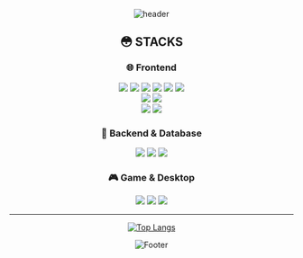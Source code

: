 <div align=center>
  
   ![header](https://capsule-render.vercel.app/api?type=wave&height=400&color=gradient&customColorList=2,12,19,24,30&animation=fadeIn&text=Hakuna%20Matata&fontSize=40&fontAlignY=40)
 
## 😳 STACKS 
### 🌐 Frontend
   <img src="https://img.shields.io/badge/javascript-F7DF1E?style=for-the-badge&logo=Javascript&logoColor=white"/>
   <img src="https://img.shields.io/badge/TypeScript-3178C6?style=for-the-badge&logo=TypeScript&logoColor=white"/>
   <img src="https://img.shields.io/badge/react-61DAFB?style=for-the-badge&logo=React&logoColor=black"> 
   <img src="https://img.shields.io/badge/redux-764ABC?style=for-the-badge&logo=Redux&logoColor=white"/>
   <img src="https://img.shields.io/badge/ReactQuery-FF4154?style=for-the-badge&logo=ReactQuery&logoColor=white"/>
   <img src="https://img.shields.io/badge/Vue.js-4FC08D?style=for-the-badge&logo=Vue.js&logoColor=white"/>
   <br/>
   <img src="https://img.shields.io/badge/ReactNative-61DAFB?style=for-the-badge&logo=react&logoColor=black"> 
   <img src="https://img.shields.io/badge/Flutter-02569B?style=for-the-badge&logo=Flutter&logoColor=white"/>
   <br/>
   <img src="https://img.shields.io/badge/CSS3-1572B6?style=for-the-badge&logo=CSS3&logoColor=white"/>
   <img src="https://img.shields.io/badge/StyledComponents-DB7093?style=for-the-badge&logo=styled-components&logoColor=white"/>

### 🔧 Backend & Database
   <img src="https://img.shields.io/badge/NestJs-E0234E?style=for-the-badge&logo=NestJs&logoColor=white"/>
   <img src="https://img.shields.io/badge/Node.js-339933?style=for-the-badge&logo=Node.js&logoColor=white"/>
   <img src="https://img.shields.io/badge/MicrosoftSQLServer-CC2927?style=for-the-badge&logo=MicrosoftSQLServer&logoColor=white"/> 

### 🎮 Game & Desktop
   <img src="https://img.shields.io/badge/CSharp-239120?style=for-the-badge&logo=CSharp&logoColor=white"> 
   <img src="https://img.shields.io/badge/WPF-5C2D91?style=for-the-badge&logo=Windows&logoColor=white"/> 
   <img src="https://img.shields.io/badge/WinForms-0078D6?style=for-the-badge&logo=Windows&logoColor=white"/> 

---

[![Top Langs](https://github-readme-stats.vercel.app/api/top-langs/?username=llllling&layout=compact&theme=radical&hide_border=true)](https://github.com/llllling/github-readme-stats)

  
  ![Footer](https://capsule-render.vercel.app/api?type=wave&color=gradient&customColorList=2,12,19,24,30&height=300&section=footer)

</div>
